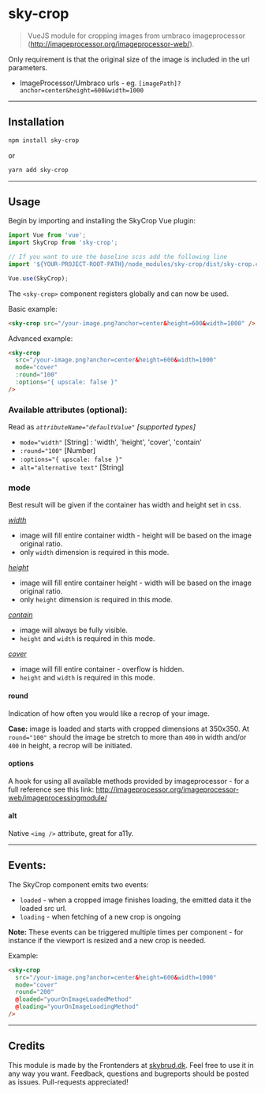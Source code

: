 # sky-crop
> VueJS module for cropping images from umbraco imageprocessor (http://imageprocessor.org/imageprocessor-web/).


Only requirement is that the original size of the image is included in the url parameters.
- ImageProcessor/Umbraco urls - eg. `[imagePath]?anchor=center&height=600&width=1000`


-----
## Installation
```bash
npm install sky-crop
```
or
```bash
yarn add sky-crop
```

-----
## Usage
Begin by importing and installing the SkyCrop Vue plugin:
```js
import Vue from 'vue';
import SkyCrop from 'sky-crop';

// If you want to use the baseline scss add the following line
import '${YOUR-PROJECT-ROOT-PATH}/node_modules/sky-crop/dist/sky-crop.css';

Vue.use(SkyCrop);

```
The `<sky-crop>` component registers globally and can now be used.

Basic example:
``` html
<sky-crop src="/your-image.png?anchor=center&height=600&width=1000" />
```

Advanced example:
``` html
<sky-crop
  src="/your-image.png?anchor=center&height=600&width=1000"
  mode="cover"
  :round="100"
  :options="{ upscale: false }"
/>
```

### Available attributes (optional):
Read as *`attributeName="defaultValue"` [supported types]*
* `mode="width"` [String] : 'width', 'height', 'cover', 'contain'
* `:round="100"` [Number]
* `:options="{ upscale: false }"`
* `alt="alternative text"` [String]


### mode
Best result will be given if the container has width and height set in css.

<u>*width*</u>

* image will fill entire container width - height will be based on the image original ratio.
* only `width` dimension is required in this mode.

<u>*height*</u>

* image will fill entire container height - width will be based on the image original ratio.
* only `height` dimension is required in this mode.

<u>*contain*</u>

* image will always be fully visible.
* `height` and `width` is required in this mode.

<u>*cover*</u>

* image will fill entire container - overflow is hidden.
* `height` and `width` is required in this mode.



#### round
Indication of how often you would like a recrop of your image.

**Case:** image is loaded and starts with cropped dimensions at 350x350. At `round="100"` should the image be stretch to more than `400` in width and/or `400` in height, a recrop will be initiated.

#### options
A hook for using all available methods provided by imageprocessor - for a full reference see this link: http://imageprocessor.org/imageprocessor-web/imageprocessingmodule/

#### alt
Native `<img />` attribute, great for a11y.

-------
## Events:
The SkyCrop component emits two events:
* `loaded` - when a cropped image finishes loading, the emitted data it the loaded src url.
* `loading` - when fetching of a new crop is ongoing

**Note:** These events can be triggered multiple times per component - for instance if the viewport is resized and a new crop is needed.

Example:
```html
<sky-crop
  src="/your-image.png?anchor=center&height=600&width=1000"
  mode="cover"
  round="200"
  @loaded="yourOnImageLoadedMethod"
  @loading="yourOnImageLoadingMethod"
/>
```

-----
## Credits
This module is made by the Frontenders at [skybrud.dk](http://www.skybrud.dk/). Feel free to use it in any way you want. Feedback, questions and bugreports should be posted as issues. Pull-requests appreciated!
